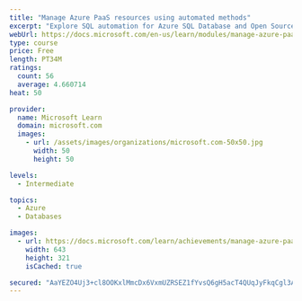 ```yaml
---
title: "Manage Azure PaaS resources using automated methods"
excerpt: "Explore SQL automation for Azure SQL Database and Open Source databases. Configure elastic jobs and Azure Policy."
webUrl: https://docs.microsoft.com/en-us/learn/modules/manage-azure-paas-resources-using-automated-methods/
type: course
price: Free
length: PT34M
ratings:
  count: 56
  average: 4.660714
heat: 50

provider:
  name: Microsoft Learn
  domain: microsoft.com
  images:
    - url: /assets/images/organizations/microsoft.com-50x50.jpg
      width: 50
      height: 50

levels:
  - Intermediate

topics:
  - Azure
  - Databases

images:
  - url: https://docs.microsoft.com/learn/achievements/manage-azure-paas-resources-using-automated-methods-social.png
    width: 643
    height: 321
    isCached: true

secured: "AaYEZO4Uj3+cl8OOKxlMmcDx6VxmUZRSEZ1fYvsQ6gH5acT4QUqJyFkqCgl3Avq5X2ccXF/BxwmEJFaT/TTYV7+pMOBlEAfs5jMuKZ/M7wUyPT4jB8eCxaQuMHEoJGK1uNjKlMDoTPbMRKwblJPh+0ePLUANw3sRWju16ObAiB2dpOTOTsctQzg53NUsP3biT7cfjKeBHuUAakJrc9PhYp7sqXJ6IJZr8vrOrLi8hNxKfjoHJt6d1tbHrfUyawORCMRm4uW8kE+cuRMqxBut12MJrjmbz2FaVPsWZVlQxaksIVea7Agh+KzMzHZ8+gkinoG1hiTj8NimDCyt0Y+MWmaTJoVyfa8wFWNCcdbMa5pNB3aC2n+SdeWTodha3DvagNCMT5uMBTTZQd+/meeJrV/KbnLjjxuyMAxHjten/io=;f/CAJRP15DBLGbBBWq8BeQ=="
---
```


